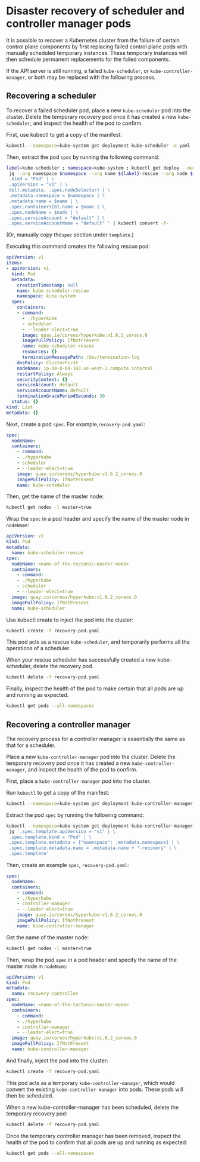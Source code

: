 # Disaster recovery of scheduler and controller manager pods

It is possible to recover a Kubernetes cluster from the failure of certain control plane components by first replacing failed control plane pods with manually scheduled temporary instances. These temporary instances will then schedule permanent replacements for the failed components.

If the API server is still running, a failed `kube-scheduler`, or `kube-controller-manager`, or both may be replaced with the following process.

## Recovering a scheduler

To recover a failed scheduler pod, place a new `kube-scheduler` pod into the cluster. Delete the temporary recovery pod once it has created a new `kube-scheduler`, and inspect the health of the pod to confirm.

First, use kubectl to get a copy of the manifest:
```bash
kubectl --namespace=kube-system get deployment kube-scheduler -o yaml
```

Then, extract the pod `spec` by running the following command:
```bash
label=kube-scheduler ; namespace=kube-system ; kubectl get deploy --namespace=$namespace -l k8s-app=${label} -o json --export | \
 jq --arg namespace $namespace --arg name ${label}-rescue --arg node $(kubectl get node -l master -o jsonpath='{.items[0].metadata.name}') '.items[0].spec.template | \
 .kind = "Pod" | \
 .apiVersion = "v1" | \
 del(.metadata, .spec.nodeSelector) | \
 .metadata.namespace = $namespace | \
 .metadata.name = $name | \
 .spec.containers[0].name = $name | \
 .spec.nodeName = $node | \
 .spec.serviceAccount = "default" | \
 .spec.serviceAccountName = "default" ' | kubectl convert -f-
```

(Or, manually copy the`spec` section under `template`.)

Executing this command creates the following rescue pod:
```yaml
apiVersion: v1
items:
- apiVersion: v1
  kind: Pod
  metadata:
    creationTimestamp: null
    name: kube-scheduler-rescue
    namespace: kube-system
  spec:
    containers:
    - command:
      - ./hyperkube
      - scheduler
      - --leader-elect=true
      image: quay.io/coreos/hyperkube:v1.6.2_coreos.0
      imagePullPolicy: IfNotPresent
      name: kube-scheduler-rescue
      resources: {}
      terminationMessagePath: /dev/termination-log
    dnsPolicy: ClusterFirst
    nodeName: ip-10-0-60-193.us-west-2.compute.internal
    restartPolicy: Always
    securityContext: {}
    serviceAccount: default
    serviceAccountName: default
    terminationGracePeriodSeconds: 30
  status: {}
kind: List
metadata: {}
```

Next, create a pod `spec`. For example,`recovery-pod.yaml`:
```yaml
spec:
  nodeName:
  containers:
    - command:
    - ./hyperkube
    - scheduler
    - --leader-elect=true
    image: quay.io/coreos/hyperkube:v1.6.2_coreos.0
    imagePullPolicy: IfNotPresent
    name: kube-scheduler
```

Then, get the name of the master node:
```bash
kubectl get nodes -l master=true
```
Wrap the `spec` in a pod header and specify the name of the master node in `nodeName`:

```yaml
apiVersion: v1
kind: Pod
metadata:
  name: kube-scheduler-rescue
spec:
  nodeName: <name-of-the-tectonic-master-node>
  containers:
    - command:
    - ./hyperkube
    - scheduler
    - --leader-elect=true
  image: quay.io/coreos/hyperkube:v1.6.2_coreos.0
  imagePullPolicy: IfNotPresent
  name: kube-scheduler
```

Use kubectl create to inject the pod into the cluster:
```bash
kubectl create -f recovery-pod.yaml
```
This pod acts as a rescue `kube-scheduler`, and  temporarily performs all the operations of a scheduler.

When your rescue scheduler has successfully created a new kube-scheduler, delete the recovery pod.
```bash
kubectl delete -f recovery-pod.yaml
```

Finally, inspect the health of the pod to make certain that all pods are up and running as expected.
```bash
kubectl get pods --all-namespaces
```

## Recovering a controller manager

The recovery process for a controller manager is essentially the same as that for a scheduler.

Place a new `kube-controller-manager` pod into the cluster. Delete the temporary recovery pod once it has created a new `kube-controller-manager`, and inspect the health of the pod to confirm.

First, place a `kube-controller-manager` pod into the cluster.

Run `kubectl` to get a copy of the manifest:

```bash
kubectl --namespace=kube-system get deployment kube-controller-manager -o yaml
```
Extract the pod `spec` by running the following command:

```bash
kubectl --namespace=kube-system get deployment kube-controller-manager -ojson | \
 jq '.spec.template.apiVersion = "v1" | \
 .spec.template.kind = "Pod" | \
 .spec.template.metadata = {"namespace": .metadata.namespace} | \
 .spec.template.metadata.name = .metadata.name + "-recovery" | \
 .spec.template'
```

Then, create an example `spec`, `recovery-pod.yaml`:
```yaml
spec:
  nodeName:
  containers:
    - command:
    - ./hyperkube
    - controller-manager
    - --leader-elect=true
    image: quay.io/coreos/hyperkube:v1.6.2_coreos.0
    imagePullPolicy: IfNotPresent
    name: kube-controller-manager
```
Get the name of the master node:

```bash
kubectl get nodes -l master=true
```
Then, wrap the pod `spec` in a pod header and specify the name of the master node in `nodeName`:

```yaml
apiVersion: v1
kind: Pod
metadata:
  name: recovery-controller
spec:
  nodeName: <name-of-the-tectonic-master-node>
  containers:
    - command:
    - ./hyperkube
    - controller-manager
    - --leader-elect=true
  image: quay.io/coreos/hyperkube:v1.6.2_coreos.0
  imagePullPolicy: IfNotPresent
  name: kube-controller-manager
```

And finally, inject the pod into the cluster:
```bash
kubectl create -f recovery-pod.yaml
```

This pod acts as a temporary `kube-controller-manager`, which would convert the existing `kube-controller-manager` into pods. These pods will then be scheduled.

When a new kube-controller-manager has been scheduled, delete the temporary recovery pod:
```bash
kubectl delete -f recovery-pod.yaml
```

Once the temporary controller manager has been removed, inspect the health of the pod to confirm that all pods are up and running as expected:
```bash
kubectl get pods --all-namespaces
```
